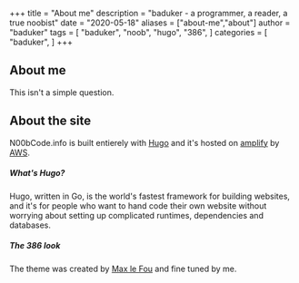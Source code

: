 +++
title = "About me"
description = "baduker - a programmer, a reader, a true noobist"
date = "2020-05-18"
aliases = ["about-me","about"]
author = "baduker"
tags = [
    "baduker",
    "noob",
    "hugo",
    "386",
]
categories = [
    "baduker",
]
+++

## About me

This isn't a simple question.

## About the site

N00bCode.info is built entierely with [Hugo](https://gohugo.io/) and it's hosted on [amplify](https://aws.amazon.com/amplify/) by [AWS](https://aws.amazon.com/).

##### What's Hugo?

Hugo, written in Go, is the world's fastest framework for building websites, and it's for people who want to hand code their own website without worrying about setting up complicated runtimes, dependencies and databases.


##### The 386 look

The theme was created by [Max le Fou](https://gitlab.com/maxlefou/hugo.386) and fine tuned by me.
